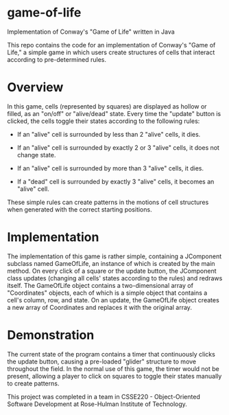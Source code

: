 # game-of-life
Implementation of Conway's "Game of Life" written in Java

This repo contains the code for an implementation of Conway's "Game of Life," a simple game in which users create structures of cells that interact according to pre-determined rules.

# Overview

In this game, cells (represented by squares) are displayed as hollow or filled, as an "on/off" or "alive/dead" state. Every time the "update" button is clicked, the cells toggle their states according to the following rules:

* If an "alive" cell is surrounded by less than 2 "alive" cells, it dies.

* If an "alive" cell is surrounded by exactly 2 or 3 "alive" cells, it does not change state.

* If an "alive" cell is surrounded by more than 3 "alive" cells, it dies.

* If a "dead" cell is surrounded by exactly 3 "alive" cells, it becomes an "alive" cell.

These simple rules can create patterns in the motions of cell structures when generated with the correct starting positions.

# Implementation

The implementation of this game is rather simple, containing a JComponent subclass named GameOfLife, an instance of which is created by the main method. On every click of a square or the update button, the JComponent class updates (changing all cells' states according to the rules) and redraws itself. The GameOfLife object contains a two-dimensional array of "Coordinates" objects, each of which is a simple object that contains a cell's column, row, and state. On an update, the GameOfLife object creates a new array of Coordinates and replaces it with the original array.

# Demonstration

The current state of the program contains a timer that continuously clicks the update button, causing a pre-loaded "glider" structure to move throughout the field. In the normal use of this game, the timer would not be present, allowing a player to click on squares to toggle their states manually to create patterns.

This project was completed in a team in CSSE220 - Object-Oriented Software Development at Rose-Hulman Institute of Technology.